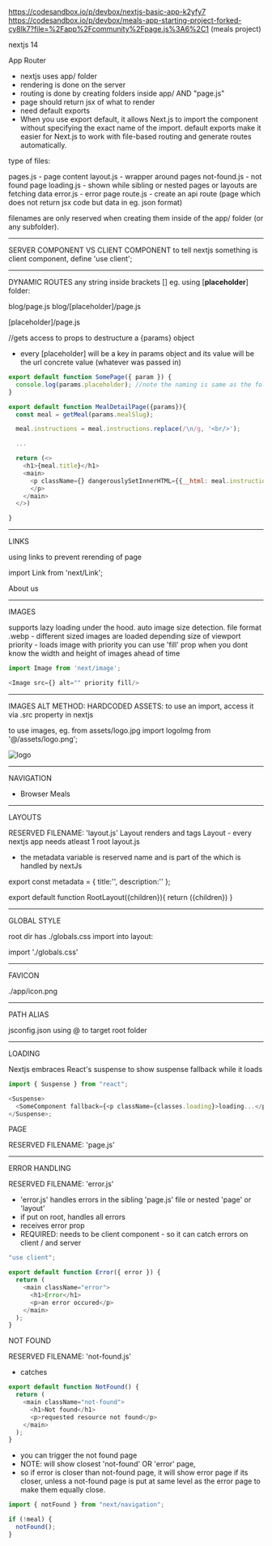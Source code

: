 https://codesandbox.io/p/devbox/nextjs-basic-app-k2yfy7
https://codesandbox.io/p/devbox/meals-app-starting-project-forked-cy8lk7?file=%2Fapp%2Fcommunity%2Fpage.js%3A6%2C1 (meals project)

nextjs 14

App Router

- nextjs uses app/ folder
- rendering is done on the server
- routing is done by creating folders inside app/ AND "page.js"
- page should return jsx of what to render
- need default exports
- When you use export default, it allows Next.js to import the component without specifying the exact name of the import. default exports make it easier for Next.js to work with file-based routing and generate routes automatically.

type of files:

pages.js - page content
layout.js - wrapper around pages
not-found.js - not found page
loading.js - shown while sibling or nested pages or layouts are fetching data
error.js - error page
route.js - create an api route (page which does not return jsx code but data in eg. json format)

filenames are only reserved when creating them inside of the app/ folder (or any subfolder).

---

SERVER COMPONENT VS CLIENT COMPONENT
to tell nextjs something is client component,
define 'use client';

---

DYNAMIC ROUTES
any string inside brackets [] eg. using [**placeholder**] folder:

blog/page.js
blog/[placeholder]/page.js

[placeholder]/page.js

//gets access to props to destructure a {params} object

- every [placeholder] will be a key in params object and its value will be the url concrete value (whatever was passed in)

```js
export default function SomePage({ param }) {
  console.log(params.placeholder); //note the naming is same as the folder [placeholder] to get the url data
}
```

```js
export default function MealDetailPage({params}){
  const meal = getMeal(params.mealSlug);

  meal.instructions = meal.instructions.replace(/\n/g, '<br/>');

  ...

  return (<>
    <h1>{meal.title}</h1>
    <main>
      <p className={} dangerouslySetInnerHTML={{__html: meal.instructions}}>
      </p>
    </main>
  </>)

}
```

---

LINKS

using links to prevent rerending of page

import Link from 'next/Link';

<Link href="/about">About us</Link>

---

IMAGES

supports lazy loading under the hood.
auto image size detection.
file format .webp - different sized images are loaded depending size of viewport
priority - loads image with priority
you can use 'fill' prop when you dont know the width and height of images ahead of time

```js
import Image from 'next/image';

<Image src={} alt="" priority fill/>
```

---

IMAGES ALT METHOD: HARDCODED ASSETS:
to use an import, access it via .src property in nextjs

to use images, eg. from assets/logo.jpg
import logoImg from '@/assets/logo.png';

<img src={logoImg.src} alt="logo"/>

---

NAVIGATION

<nav>
<ul>
  <li><Link href="/meals">Browser Meals</Link>
</ul>
</nav>

---

LAYOUTS

RESERVED FILENAME: 'layout.js'
Layout renders <html> and <body> tags
Layout - every nextjs app needs atleast 1 root layout.js

- the metadata variable is reserved name and is part of the <head> which is handled by nextJs

export const metadata = {
title:'',
description:''
};

export default function RootLayout({children}){
return (<html><body>{children}</body></html>)
}

---

GLOBAL STYLE

root dir has ./globals.css
import into layout:

import './globals.css'

---

FAVICON

./app/icon.png

---

PATH ALIAS

jsconfig.json using @ to target root folder

---

LOADING

Nextjs embraces React's suspense to show suspense fallback while it loads

```js
import { Suspense } from "react";

<Suspense>
  <SomeComponent fallback={<p className={classes.loading}>loading...</p>} />
</Suspense>;
```

PAGE

RESERVED FILENAME: 'page.js'

---

ERROR HANDLING

RESERVED FILENAME: 'error.js'

- 'error.js' handles errors in the sibling 'page.js' file or nested 'page' or 'layout'
- if put on root, handles all errors
- receives error prop
- REQUIRED: needs to be client component - so it can catch errors on client / and server

```js
"use client";

export default function Error({ error }) {
  return (
    <main className="error">
      <h1>Error</h1>
      <p>an error occured</p>
    </main>
  );
}
```

NOT FOUND

RESERVED FILENAME: 'not-found.js'

- catches

```js
export default function NotFound() {
  return (
    <main className="not-found">
      <h1>Not found</h1>
      <p>requested resource not found</p>
    </main>
  );
}
```

- you can trigger the not found page
- NOTE: will show closest 'not-found' OR 'error' page,
- so if error is closer than not-found page, it will show error page if its closer, unless a not-found page is put at same level as the error page to make them equally close.

```js
import { notFound } from "next/navigation";

if (!meal) {
  notFound();
}
```
